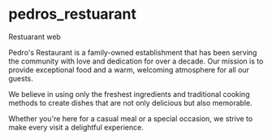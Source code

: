 # pedros_restuarant
Restuarant web

Pedro's Restaurant is a family-owned establishment that has been serving the community with love and dedication for over a decade. Our mission is to provide exceptional food and a warm, welcoming atmosphere for all our guests.

We believe in using only the freshest ingredients and traditional cooking methods to create dishes that are not only delicious but also memorable.

Whether you're here for a casual meal or a special occasion, we strive to make every visit a delightful experience.
